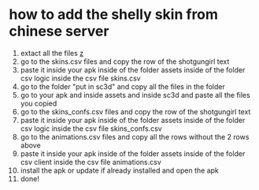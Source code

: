 # how to add the shelly skin from chinese server

1. extact all the files [z]("https://github.com/Brawlstars1212/Shelly_bs_cn_skin_adding_tutorial")
2. go to the skins.csv files and copy the row of the shotgungirl text
3. paste it inside your apk inside of the folder assets inside of the folder csv logic inside the csv file skins.csv
4. go to the folder "put in sc3d" and copy all the files in the folder
5. go to your apk and inside assets and inside sc3d and paste all the files you copied
6. go to the skins_confs.csv files and copy the row of the shotgungirl text
7. paste it inside your apk inside of the folder assets inside of the folder csv logic inside the csv file skins_confs.csv
8. go to the animations.csv files and copy all the rows without the 2 rows above
9. paste it inside your apk inside of the folder assets inside of the folder csv client inside the csv file animations.csv
10. install the apk or update if already installed and open the apk
11. done!
